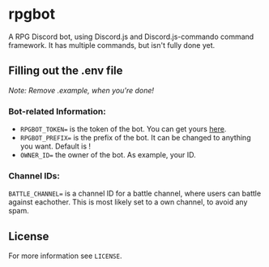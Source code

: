 # rpgbot
A RPG Discord bot, using Discord.js and Discord.js-commando command framework. It has multiple commands, but isn't fully done yet.

## Filling out the .env file
*Note: Remove .example, when you're done!*

### Bot-related Information:
* `RPGBOT_TOKEN=` is the token of the bot. You can get yours [here](https://discord.com/developers/applications/).
* `RPGBOT_PREFIX=` is the prefix of the bot. It can be changed to anything you want. Default is !
* `OWNER_ID=` the owner of the bot. As example, your ID.

### Channel IDs:
`BATTLE_CHANNEL=` is a channel ID for a battle channel, where users can battle against eachother. This is most likely set to a own channel, to avoid any spam. 

## License
For more information see `LICENSE`.
